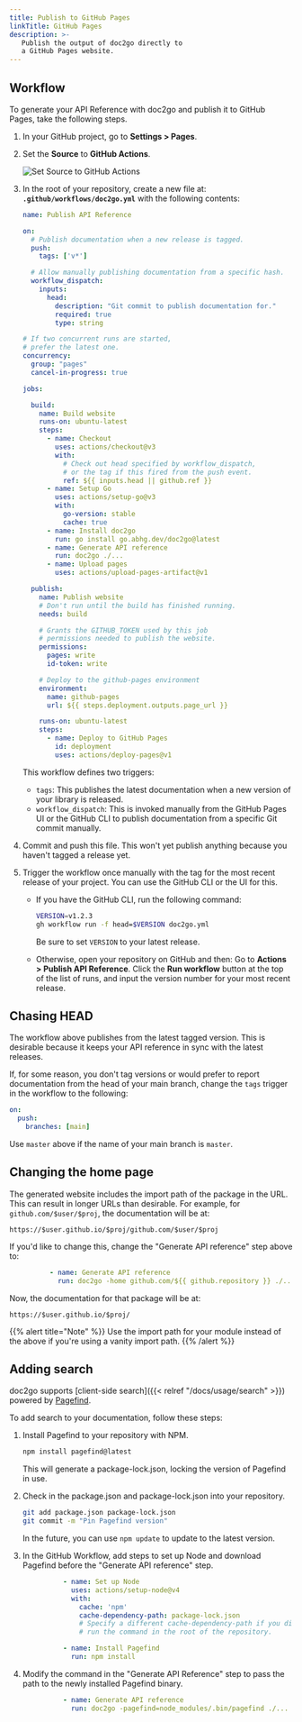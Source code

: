 ```yaml
---
title: Publish to GitHub Pages
linkTitle: GitHub Pages
description: >-
   Publish the output of doc2go directly to
   a GitHub Pages website.
---
```


## Workflow

To generate your API Reference with doc2go
and publish it to GitHub Pages,
take the following steps.

1. In your GitHub project, go to **Settings > Pages**.

2. Set the **Source** to **GitHub Actions**.

    ![Set Source to GitHub Actions](../gh-pages-source.png)

3. In the root of your repository, create a new file at:
   **`.github/workflows/doc2go.yml`**
   with the following contents:

    ```yaml
    name: Publish API Reference

    on:
      # Publish documentation when a new release is tagged.
      push:
        tags: ['v*']

      # Allow manually publishing documentation from a specific hash.
      workflow_dispatch:
        inputs:
          head:
            description: "Git commit to publish documentation for."
            required: true
            type: string

    # If two concurrent runs are started,
    # prefer the latest one.
    concurrency:
      group: "pages"
      cancel-in-progress: true

    jobs:

      build:
        name: Build website
        runs-on: ubuntu-latest
        steps:
          - name: Checkout
            uses: actions/checkout@v3
            with:
              # Check out head specified by workflow_dispatch,
              # or the tag if this fired from the push event.
              ref: ${{ inputs.head || github.ref }}
          - name: Setup Go
            uses: actions/setup-go@v3
            with:
              go-version: stable
              cache: true
          - name: Install doc2go
            run: go install go.abhg.dev/doc2go@latest
          - name: Generate API reference
            run: doc2go ./...
          - name: Upload pages
            uses: actions/upload-pages-artifact@v1

      publish:
        name: Publish website
        # Don't run until the build has finished running.
        needs: build

        # Grants the GITHUB_TOKEN used by this job
        # permissions needed to publish the website.
        permissions:
          pages: write
          id-token: write

        # Deploy to the github-pages environment
        environment:
          name: github-pages
          url: ${{ steps.deployment.outputs.page_url }}

        runs-on: ubuntu-latest
        steps:
          - name: Deploy to GitHub Pages
            id: deployment
            uses: actions/deploy-pages@v1
    ```

    This workflow defines two triggers:

    - `tags`: This publishes the latest documentation
      when a new version of your library is released.
    - `workflow_dispatch`: This is invoked manually
      from the GitHub Pages UI or the GitHub CLI
      to publish documentation from a specific Git commit manually.

4. Commit and push this file.
   This won't yet publish anything
   because you haven't tagged a release yet.

5. Trigger the workflow once manually with the tag
   for the most recent release of your project.
   You can use the GitHub CLI or the UI for this.

    - If you have the GitHub CLI, run the following command:

        ```bash
        VERSION=v1.2.3
        gh workflow run -f head=$VERSION doc2go.yml
        ```

        Be sure to set `VERSION` to your latest release.

    - Otherwise, open your repository on GitHub and then:
      Go to **Actions > Publish API Reference**.
      Click the **Run workflow** button at the top of the list of runs,
      and input the version number for your most recent release.

## Chasing HEAD

The workflow above publishes from the latest tagged version.
This is desirable because it keeps your API reference in sync
with the latest releases.

If, for some reason, you don't tag versions
or would prefer to report documentation from the head
of your main branch,
change the `tags` trigger in the workflow to the following:

```yaml
on:
  push:
    branches: [main]
```

Use `master` above if the name of your main branch is `master`.

## Changing the home page

The generated website includes the import path of the package in the URL.
This can result in longer URLs than desirable.
For example, for `github.com/$user/$proj`,
the documentation will be at:

    https://$user.github.io/$proj/github.com/$user/$proj

If you'd like to change this, change the "Generate API reference"
step above to:

```yaml
          - name: Generate API reference
            run: doc2go -home github.com/${{ github.repository }} ./...
```

Now, the documentation for that package will be at:

    https://$user.github.io/$proj/

{{% alert title="Note" %}}
Use the import path for your module instead of the above
if you're using a vanity import path.
{{% /alert %}}

## Adding search

doc2go supports [client-side search]({{< relref "/docs/usage/search" >}})
powered by [Pagefind](https://pagefind.app).

To add search to your documentation, follow these steps:

1. Install Pagefind to your repository with NPM.

    ```bash
    npm install pagefind@latest
    ```

    This will generate a package-lock.json,
    locking the version of Pagefind in use.

2. Check in the package.json and package-lock.json into your repository.

    ```bash
    git add package.json package-lock.json
    git commit -m "Pin Pagefind version"
    ```

    In the future, you can use `npm update` to update to the latest version.

3. In the GitHub Workflow, add steps to set up Node and download Pagefind
   before the "Generate API reference" step.

    ```yaml
              - name: Set up Node
                uses: actions/setup-node@v4
                with:
                  cache: 'npm'
                  cache-dependency-path: package-lock.json
                  # Specify a different cache-dependency-path if you didn't
                  # run the command in the root of the repository.

              - name: Install Pagefind
                run: npm install
    ```

4. Modify the command in the "Generate API Reference" step
   to pass the path to the newly installed Pagefind binary.

    ```yaml
              - name: Generate API reference
                run: doc2go -pagefind=node_modules/.bin/pagefind ./...
    ```
